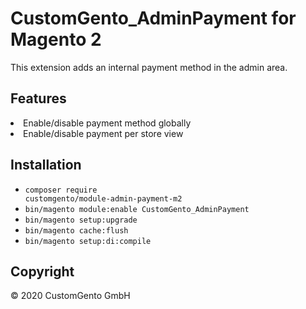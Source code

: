 # CustomGento_AdminPayment for Magento 2

This extension adds an internal payment method in the admin area.

## Features
<li>Enable/disable payment method globally</li>
<li>Enable/disable payment per store view</li>

## Installation

* <code>composer require customgento/module-admin-payment-m2</code>
* <code>bin/magento module:enable CustomGento_AdminPayment</code>
* <code>bin/magento setup:upgrade</code>
* <code>bin/magento cache:flush</code>
* <code>bin/magento setup:di:compile</code>

## Copyright
&copy; 2020 CustomGento GmbH
